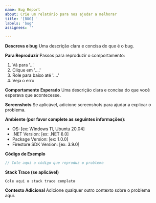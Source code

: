 ```yaml
---
name: Bug Report
about: Crie um relatório para nos ajudar a melhorar
title: '[BUG] '
labels: 'bug'
assignees: ''

---
```


**Descreva o bug**
Uma descrição clara e concisa do que é o bug.

**Para Reproduzir**
Passos para reproduzir o comportamento:
1. Vá para '...'
2. Clique em '....'
3. Role para baixo até '....'
4. Veja o erro

**Comportamento Esperado**
Uma descrição clara e concisa do que você esperava que acontecesse.

**Screenshots**
Se aplicável, adicione screenshots para ajudar a explicar o problema.

**Ambiente (por favor complete as seguintes informações):**
 - OS: [ex: Windows 11, Ubuntu 20.04]
 - .NET Version: [ex: .NET 8.0]
 - Package Version: [ex: 1.0.0]
 - Firestore SDK Version: [ex: 3.9.0]

**Código de Exemplo**
```csharp
// Cole aqui o código que reproduz o problema
```

**Stack Trace (se aplicável)**
```
Cole aqui o stack trace completo
```

**Contexto Adicional**
Adicione qualquer outro contexto sobre o problema aqui.
